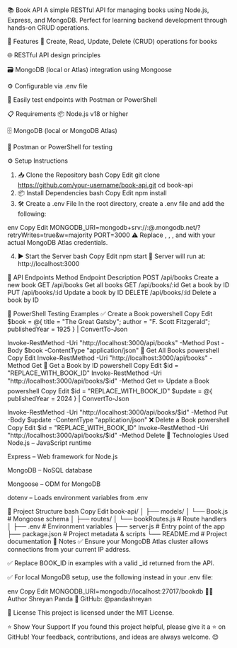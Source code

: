 📚 Book API
A simple RESTful API for managing books using Node.js, Express, and MongoDB.
Perfect for learning backend development through hands-on CRUD operations.

🚀 Features
📖 Create, Read, Update, Delete (CRUD) operations for books

🌐 RESTful API design principles

🗃️ MongoDB (local or Atlas) integration using Mongoose

⚙️ Configurable via .env file

🧪 Easily test endpoints with Postman or PowerShell

📋 Requirements
📦 Node.js v18 or higher

🗄️ MongoDB (local or MongoDB Atlas)

🔬 Postman or PowerShell for testing

⚙️ Setup Instructions
1. 📥 Clone the Repository
bash
Copy
Edit
git clone https://github.com/your-username/book-api.git
cd book-api
2. 📦 Install Dependencies
bash
Copy
Edit
npm install
3. 🛠️ Create a .env File
In the root directory, create a .env file and add the following:

env
Copy
Edit
MONGODB_URI=mongodb+srv://<username>:<password>@<cluster>.mongodb.net/<database>?retryWrites=true&w=majority
PORT=3000
⚠️ Replace <username>, <password>, <cluster>, and <database> with your actual MongoDB Atlas credentials.

4. ▶️ Start the Server
bash
Copy
Edit
npm start
📍 Server will run at: http://localhost:3000

📡 API Endpoints
Method	Endpoint	Description
POST	/api/books	Create a new book
GET	/api/books	Get all books
GET	/api/books/:id	Get a book by ID
PUT	/api/books/:id	Update a book by ID
DELETE	/api/books/:id	Delete a book by ID

🧪 PowerShell Testing Examples
✅ Create a Book
powershell
Copy
Edit
$book = @{
    title = "The Great Gatsby";
    author = "F. Scott Fitzgerald";
    publishedYear = 1925
} | ConvertTo-Json

Invoke-RestMethod -Uri "http://localhost:3000/api/books" -Method Post -Body $book -ContentType "application/json"
📖 Get All Books
powershell
Copy
Edit
Invoke-RestMethod -Uri "http://localhost:3000/api/books" -Method Get
📗 Get a Book by ID
powershell
Copy
Edit
$id = "REPLACE_WITH_BOOK_ID"
Invoke-RestMethod -Uri "http://localhost:3000/api/books/$id" -Method Get
✏️ Update a Book
powershell
Copy
Edit
$id = "REPLACE_WITH_BOOK_ID"
$update = @{ publishedYear = 2024 } | ConvertTo-Json

Invoke-RestMethod -Uri "http://localhost:3000/api/books/$id" -Method Put -Body $update -ContentType "application/json"
❌ Delete a Book
powershell
Copy
Edit
$id = "REPLACE_WITH_BOOK_ID"
Invoke-RestMethod -Uri "http://localhost:3000/api/books/$id" -Method Delete
🧰 Technologies Used
Node.js – JavaScript runtime

Express – Web framework for Node.js

MongoDB – NoSQL database

Mongoose – ODM for MongoDB

dotenv – Loads environment variables from .env

📁 Project Structure
bash
Copy
Edit
book-api/
│
├── models/
│   └── Book.js         # Mongoose schema
│
├── routes/
│   └── bookRoutes.js   # Route handlers
│
├── .env                # Environment variables
├── server.js           # Entry point of the app
├── package.json        # Project metadata & scripts
└── README.md           # Project documentation
📌 Notes
✅ Ensure your MongoDB Atlas cluster allows connections from your current IP address.

✅ Replace BOOK_ID in examples with a valid _id returned from the API.

✅ For local MongoDB setup, use the following instead in your .env file:

env
Copy
Edit
MONGODB_URI=mongodb://localhost:27017/bookdb
👨‍💻 Author
Shreyan Panda
🔗 GitHub: @pandashreyan

📄 License
This project is licensed under the MIT License.

⭐ Show Your Support
If you found this project helpful, please give it a ⭐ on GitHub!
Your feedback, contributions, and ideas are always welcome. 😊
